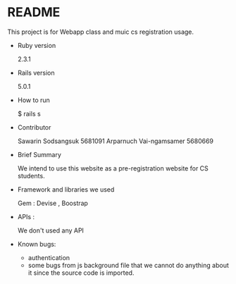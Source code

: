 # README

This project is for Webapp class and muic cs registration usage.

* Ruby version

  2.3.1

* Rails version

  5.0.1

* How to run

  $ rails s

* Contributor

  Sawarin   Sodsangsuk    5681091
  Arparnuch Vai-ngamsamer 5680669

* Brief Summary

  We intend to use this website as a pre-registration website for CS students.

* Framework and libraries we used

  Gem : Devise , Boostrap

* APIs :

  We don't used any API

* Known bugs:

  - authentication
  - some bugs from js background file that we cannot do anything about it since the source code is imported.
